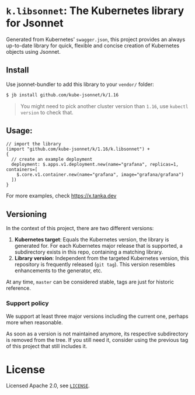 # `k.libsonnet`: The Kubernetes library for Jsonnet

Generated from Kubernetes' `swagger.json`, this project provides an always
up-to-date library for quick, flexible and concise creation of
Kubernetes objects using Jsonnet.

## Install

Use jsonnet-bundler to add this library to your `vendor/` folder:

```bash
$ jb install github.com/kube-jsonnet/k/1.16
```

> You might need to pick another cluster version than `1.16`, use `kubectl version` to check that.

## Usage:

```jsonnet
// import the library
(import "github.com/kube-jsonnet/k/1.16/k.libsonnet") +
{
  // create an example deployment
  deployment: $.apps.v1.deployment.new(name="grafana", replicas=1, containers=[
    $.core.v1.container.new(name="grafana", image="grafana/grafana")
  ])
}
```

For more examples, check https://x.tanka.dev

## Versioning

In the context of this project, there are two different versions:

1. **Kubernetes target**: Equals the Kubernetes version, the library is generated
   for. For each Kubernetes major release that is supported, a subdirectory
   exists in this repo, containing a matching library.
2. **Library version**: Independent from the targeted Kubernetes version, this
   repository is frequently released (`git tag`). This version resembles
   enhancements to the generator, etc.

At any time, `master` can be considered stable, tags are just for historic reference.

### Support policy

We support at least three major versions including the current one, perhaps more
when reasonable.

As soon as a version is not maintained anymore, its respective subdirectory is
removed from the tree. If you still need it, consider using the previous tag of
this project that still includes it.

# License

Licensed Apache 2.0, see [`LICENSE`](LICENSE).

